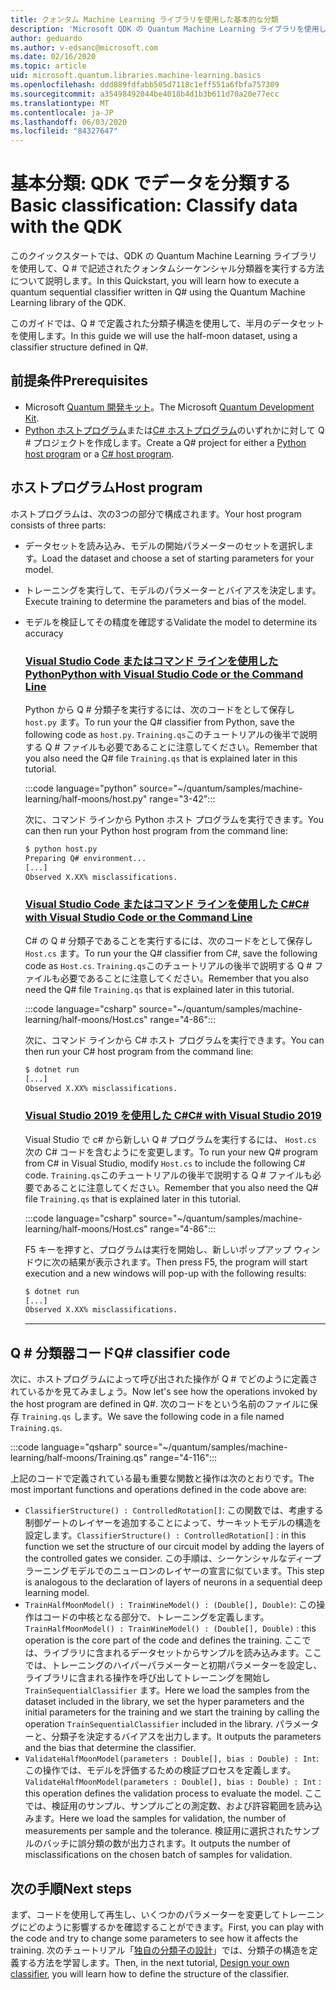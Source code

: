 ```yaml
---
title: クォンタム Machine Learning ライブラリを使用した基本的な分類
description: 'Microsoft QDK の Quantum Machine Learning ライブラリを使用して、Q # で記述されたクォンタムシーケンシャル分類器を実行する方法について説明します。'
author: geduardo
ms.author: v-edsanc@microsoft.com
ms.date: 02/16/2020
ms.topic: article
uid: microsoft.quantum.libraries.machine-learning.basics
ms.openlocfilehash: ddd889fdfabb505d7118c1eff551a6fbfa757309
ms.sourcegitcommit: a35498492044be4018b4d1b3b611d70a20e77ecc
ms.translationtype: MT
ms.contentlocale: ja-JP
ms.lasthandoff: 06/03/2020
ms.locfileid: "84327647"
---
```

# <a name="basic-classification-classify-data-with-the-qdk"></a><span data-ttu-id="356ed-103">基本分類: QDK でデータを分類する</span><span class="sxs-lookup"><span data-stu-id="356ed-103">Basic classification: Classify data with the QDK</span></span>

<span data-ttu-id="356ed-104">このクイックスタートでは、QDK の Quantum Machine Learning ライブラリを使用して、Q # で記述されたクォンタムシーケンシャル分類器を実行する方法について説明します。</span><span class="sxs-lookup"><span data-stu-id="356ed-104">In this Quickstart, you will learn how to execute a quantum sequential classifier written in Q# using the Quantum Machine Learning library of the QDK.</span></span> 

<span data-ttu-id="356ed-105">このガイドでは、Q # で定義された分類子構造を使用して、半月のデータセットを使用します。</span><span class="sxs-lookup"><span data-stu-id="356ed-105">In this guide we will use the half-moon dataset, using a classifier structure defined in Q#.</span></span>

## <a name="prerequisites"></a><span data-ttu-id="356ed-106">前提条件</span><span class="sxs-lookup"><span data-stu-id="356ed-106">Prerequisites</span></span>

- <span data-ttu-id="356ed-107">Microsoft [Quantum 開発キット](xref:microsoft.quantum.install)。</span><span class="sxs-lookup"><span data-stu-id="356ed-107">The Microsoft [Quantum Development Kit](xref:microsoft.quantum.install).</span></span>
- <span data-ttu-id="356ed-108">[Python ホストプログラム](xref:microsoft.quantum.install.python)または[C# ホストプログラム](xref:microsoft.quantum.install.cs)のいずれかに対して Q # プロジェクトを作成します。</span><span class="sxs-lookup"><span data-stu-id="356ed-108">Create a Q# project for either a [Python host program](xref:microsoft.quantum.install.python) or a [C# host program](xref:microsoft.quantum.install.cs).</span></span>

## <a name="host-program"></a><span data-ttu-id="356ed-109">ホストプログラム</span><span class="sxs-lookup"><span data-stu-id="356ed-109">Host program</span></span>

<span data-ttu-id="356ed-110">ホストプログラムは、次の3つの部分で構成されます。</span><span class="sxs-lookup"><span data-stu-id="356ed-110">Your host program consists of three parts:</span></span>

- <span data-ttu-id="356ed-111">データセットを読み込み、モデルの開始パラメーターのセットを選択します。</span><span class="sxs-lookup"><span data-stu-id="356ed-111">Load the dataset and choose a set of starting parameters for your model.</span></span>
- <span data-ttu-id="356ed-112">トレーニングを実行して、モデルのパラメーターとバイアスを決定します。</span><span class="sxs-lookup"><span data-stu-id="356ed-112">Execute training to determine the parameters and bias of the model.</span></span>
- <span data-ttu-id="356ed-113">モデルを検証してその精度を確認する</span><span class="sxs-lookup"><span data-stu-id="356ed-113">Validate the model to determine its accuracy</span></span>

    ### <a name="python-with-visual-studio-code-or-the-command-line"></a>[<span data-ttu-id="356ed-114">Visual Studio Code またはコマンド ラインを使用した Python</span><span class="sxs-lookup"><span data-stu-id="356ed-114">Python with Visual Studio Code or the Command Line</span></span>](#tab/tabid-python)

    <span data-ttu-id="356ed-115">Python から Q # 分類子を実行するには、次のコードをとして保存し `host.py` ます。</span><span class="sxs-lookup"><span data-stu-id="356ed-115">To run your the Q# classifier from Python, save the following code as `host.py`.</span></span> <span data-ttu-id="356ed-116">`Training.qs`このチュートリアルの後半で説明する Q # ファイルも必要であることに注意してください。</span><span class="sxs-lookup"><span data-stu-id="356ed-116">Remember that you also need the Q# file `Training.qs` that is explained later in this tutorial.</span></span>

    :::code language="python" source="~/quantum/samples/machine-learning/half-moons/host.py" range="3-42":::

    <span data-ttu-id="356ed-117">次に、コマンド ラインから Python ホスト プログラムを実行できます。</span><span class="sxs-lookup"><span data-stu-id="356ed-117">You can then run your Python host program from the command line:</span></span>

    ```bash
    $ python host.py
    Preparing Q# environment...
    [...]
    Observed X.XX% misclassifications.
    ```

    ### <a name="c-with-visual-studio-code-or-the-command-line"></a>[<span data-ttu-id="356ed-118">Visual Studio Code またはコマンド ラインを使用した C#</span><span class="sxs-lookup"><span data-stu-id="356ed-118">C# with Visual Studio Code or the Command Line</span></span>](#tab/tabid-csharp)

    <span data-ttu-id="356ed-119">C# の Q # 分類子であることを実行するには、次のコードをとして保存し `Host.cs` ます。</span><span class="sxs-lookup"><span data-stu-id="356ed-119">To run your the Q# classifier from C#, save the following code as `Host.cs`.</span></span> <span data-ttu-id="356ed-120">`Training.qs`このチュートリアルの後半で説明する Q # ファイルも必要であることに注意してください。</span><span class="sxs-lookup"><span data-stu-id="356ed-120">Remember that you also need the Q# file `Training.qs` that is explained later in this tutorial.</span></span>

    :::code language="csharp" source="~/quantum/samples/machine-learning/half-moons/Host.cs" range="4-86":::

    <span data-ttu-id="356ed-121">次に、コマンド ラインから C# ホスト プログラムを実行できます。</span><span class="sxs-lookup"><span data-stu-id="356ed-121">You can then run your C# host program from the command line:</span></span>

    ```bash
    $ dotnet run
    [...]
    Observed X.XX% misclassifications.
    ```

    ### <a name="c-with-visual-studio-2019"></a>[<span data-ttu-id="356ed-122">Visual Studio 2019 を使用した C#</span><span class="sxs-lookup"><span data-stu-id="356ed-122">C# with Visual Studio 2019</span></span>](#tab/tabid-vs2019)

    <span data-ttu-id="356ed-123">Visual Studio で c# から新しい Q # プログラムを実行するには、 `Host.cs` 次の C# コードを含むようにを変更します。</span><span class="sxs-lookup"><span data-stu-id="356ed-123">To run your new Q# program from C# in Visual Studio, modify `Host.cs` to include the following C# code.</span></span> <span data-ttu-id="356ed-124">`Training.qs`このチュートリアルの後半で説明する Q # ファイルも必要であることに注意してください。</span><span class="sxs-lookup"><span data-stu-id="356ed-124">Remember that you also need the Q# file `Training.qs` that is explained later in this tutorial.</span></span>

    :::code language="csharp" source="~/quantum/samples/machine-learning/half-moons/Host.cs" range="4-86":::

    <span data-ttu-id="356ed-125">F5 キーを押すと、プログラムは実行を開始し、新しいポップアップ ウィンドウに次の結果が表示されます。</span><span class="sxs-lookup"><span data-stu-id="356ed-125">Then press F5, the program will start execution and a new windows will pop-up with the following results:</span></span> 

    ```bash
    $ dotnet run
    [...]
    Observed X.XX% misclassifications.
    ```
    ***

## <a name="q-classifier-code"></a><span data-ttu-id="356ed-126">Q \# 分類器コード</span><span class="sxs-lookup"><span data-stu-id="356ed-126">Q\# classifier code</span></span>

<span data-ttu-id="356ed-127">次に、ホストプログラムによって呼び出された操作が Q # でどのように定義されているかを見てみましょう。</span><span class="sxs-lookup"><span data-stu-id="356ed-127">Now let's see how the operations invoked by the host program are defined in Q#.</span></span>
<span data-ttu-id="356ed-128">次のコードをという名前のファイルに保存 `Training.qs` します。</span><span class="sxs-lookup"><span data-stu-id="356ed-128">We save the following code in a file named `Training.qs`.</span></span>

:::code language="qsharp" source="~/quantum/samples/machine-learning/half-moons/Training.qs" range="4-116":::

<span data-ttu-id="356ed-129">上記のコードで定義されている最も重要な関数と操作は次のとおりです。</span><span class="sxs-lookup"><span data-stu-id="356ed-129">The most important functions and operations defined in the code above are:</span></span>

- <span data-ttu-id="356ed-130">`ClassifierStructure() : ControlledRotation[]`: この関数では、考慮する制御ゲートのレイヤーを追加することによって、サーキットモデルの構造を設定します。</span><span class="sxs-lookup"><span data-stu-id="356ed-130">`ClassifierStructure() : ControlledRotation[]` : in this function we set the structure of our circuit model by adding the layers of the controlled gates we consider.</span></span> <span data-ttu-id="356ed-131">この手順は、シーケンシャルなディープラーニングモデルでのニューロンのレイヤーの宣言に似ています。</span><span class="sxs-lookup"><span data-stu-id="356ed-131">This step is analogous to the declaration of layers of neurons in a sequential deep learning model.</span></span>
- <span data-ttu-id="356ed-132">`TrainHalfMoonModel() : TrainWineModel() : (Double[], Double)`: この操作はコードの中核となる部分で、トレーニングを定義します。</span><span class="sxs-lookup"><span data-stu-id="356ed-132">`TrainHalfMoonModel() : TrainWineModel() : (Double[], Double)` : this operation is the core part of the code and defines the training.</span></span> <span data-ttu-id="356ed-133">ここでは、ライブラリに含まれるデータセットからサンプルを読み込みます。ここでは、トレーニングのハイパーパラメーターと初期パラメーターを設定し、ライブラリに含まれる操作を呼び出してトレーニングを開始し `TrainSequentialClassifier` ます。</span><span class="sxs-lookup"><span data-stu-id="356ed-133">Here we load the samples from the dataset included in the library, we set the hyper parameters and the initial parameters for the training and we start the training by calling the operation `TrainSequentialClassifier` included in the library.</span></span> <span data-ttu-id="356ed-134">パラメーターと、分類子を決定するバイアスを出力します。</span><span class="sxs-lookup"><span data-stu-id="356ed-134">It outputs the parameters and the bias that determine the classifier.</span></span>
- <span data-ttu-id="356ed-135">`ValidateHalfMoonModel(parameters : Double[], bias : Double) : Int`: この操作では、モデルを評価するための検証プロセスを定義します。</span><span class="sxs-lookup"><span data-stu-id="356ed-135">`ValidateHalfMoonModel(parameters : Double[], bias : Double) : Int` : this operation defines the validation process to evaluate the model.</span></span> <span data-ttu-id="356ed-136">ここでは、検証用のサンプル、サンプルごとの測定数、および許容範囲を読み込みます。</span><span class="sxs-lookup"><span data-stu-id="356ed-136">Here we load the samples for validation, the number of measurements per sample and the tolerance.</span></span> <span data-ttu-id="356ed-137">検証用に選択されたサンプルのバッチに誤分類の数が出力されます。</span><span class="sxs-lookup"><span data-stu-id="356ed-137">It outputs the number of misclassifications on the chosen batch of samples for validation.</span></span>

## <a name="next-steps"></a><span data-ttu-id="356ed-138">次の手順</span><span class="sxs-lookup"><span data-stu-id="356ed-138">Next steps</span></span>

<span data-ttu-id="356ed-139">まず、コードを使用して再生し、いくつかのパラメーターを変更してトレーニングにどのように影響するかを確認することができます。</span><span class="sxs-lookup"><span data-stu-id="356ed-139">First, you can play with the code and try to change some parameters to see how it affects the training.</span></span> <span data-ttu-id="356ed-140">次のチュートリアル「[独自の分類子の設計](xref:microsoft.quantum.libraries.machine-learning.design)」では、分類子の構造を定義する方法を学習します。</span><span class="sxs-lookup"><span data-stu-id="356ed-140">Then, in the next tutorial, [Design your own classifier](xref:microsoft.quantum.libraries.machine-learning.design),  you will learn how to define the structure of the classifier.</span></span>
